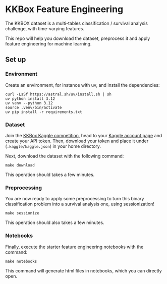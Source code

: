 # KKBox Feature Engineering

The KKBOX dataset is a multi-tables classification / survival analysis challenge,
with time-varying features.

This repo will help you download the dataset, preprocess it and apply
feature engineering for machine learning.

## Set up

### Environment

Create an environment, for instance with uv, and install the dependencies:
```shell
curl -LsSf https://astral.sh/uv/install.sh | sh
uv python install 3.12
uv venv --python 3.12
source .venv/bin/activate
uv pip install -r requirements.txt
```

### Dataset

Join the [KKBox Kaggle competition](https://www.kaggle.com/c/kkbox-churn-prediction-challenge/data),
head to your [Kaggle account page](https://www.kaggle.com/settings/account) and create your
API token. Then, download your token and place it under (`.kaggle/kaggle.json`) in your
home directory.

Next, download the dataset with the following command:
```shell
make download
```
This operation should takes a few minutes.

### Preprocessing

You are now ready to apply some preprocessing to turn this binary classification
problem into a survival analysis one, using sessionization!

```shell
make sessionize
```
This operation should also takes a few minutes.

### Notebooks

Finally, execute the starter feature engineering notebooks with the command:
```shell
make notebooks
```
This command will generate html files in notebooks, which you can directly open.